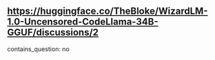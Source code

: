 ## https://huggingface.co/TheBloke/WizardLM-1.0-Uncensored-CodeLlama-34B-GGUF/discussions/2

contains_question: no
